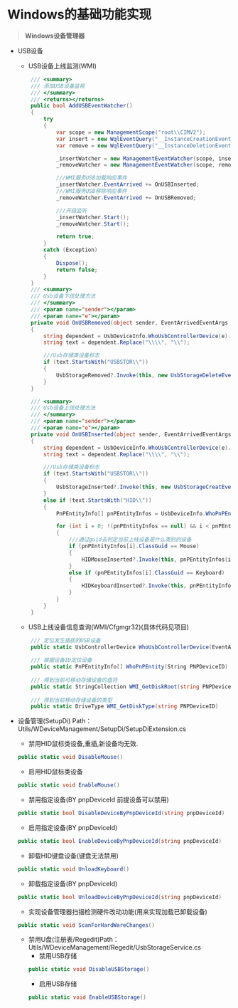 # Windows的基础功能实现

> **Windows设备管理器**
 - USB设备
    - USB设备上线监测(WMI)
    
    ```C#
        /// <summary>
        /// 添加USB设备监视
        /// </summary>
        /// <returns></returns>
        public bool AddUSBEventWatcher()
        {
            try
            {
                var scope = new ManagementScope("root\\CIMV2");
                var insert = new WqlEventQuery("__InstanceCreationEvent", TimeSpan.FromSeconds(1), "TargetInstance isa 'Win32_USBControllerDevice'");
                var remove = new WqlEventQuery("__InstanceDeletionEvent", TimeSpan.FromSeconds(1), "TargetInstance isa 'Win32_USBControllerDevice'");
    
                _insertWatcher = new ManagementEventWatcher(scope, insert);
                _removeWatcher = new ManagementEventWatcher(scope, remove);
    
                ///WMI服务USB加载响应事件
                _insertWatcher.EventArrived += OnUSBInserted;
                ///WMI服务USB移除响应事件
                _removeWatcher.EventArrived += OnUSBRemoved;
    
                ///开启监听
                _insertWatcher.Start();
                _removeWatcher.Start();
    
                return true;
            }
            catch (Exception)
            {
                Dispose();
                return false;
            }
        }
        /// <summary>
        /// Usb设备下线处理方法
        /// </summary>
        /// <param name="sender"></param>
        /// <param name="e"></param>
        private void OnUSBRemoved(object sender, EventArrivedEventArgs e)
        {
            string dependent = UsbDeviceInfo.WhoUsbControllerDevice(e).Dependent;
            string text = dependent.Replace("\\\\", "\\");
    
            ///Usb存储类设备标志
            if (text.StartsWith("USBSTOR\\"))
            {
                UsbStorageRemoved?.Invoke(this, new UsbStorageDeleteEventArgs(text));
            }
        }
    
        /// <summary>
        /// Usb设备上线处理方法
        /// </summary>
        /// <param name="sender"></param>
        /// <param name="e"></param>
        private void OnUSBInserted(object sender, EventArrivedEventArgs e)
        {
            string dependent = UsbDeviceInfo.WhoUsbControllerDevice(e).Dependent;
            string text = dependent.Replace("\\\\", "\\");
    
            ///Usb存储类设备标志
            if (text.StartsWith("USBSTOR\\"))
            {
                UsbStorageInserted?.Invoke(this, new UsbStorageCreatEventArgs(text, dependent));
            }
            else if (text.StartsWith("HID\\"))
            {
                PnPEntityInfo[] pnPEntityInfos = UsbDeviceInfo.WhoPnPEntity(text);
    
                for (int i = 0; !(pnPEntityInfos == null) && i < pnPEntityInfos.Length; i++)
                {
                    ///通过guid去判定当前上线设备是什么类别的设备
                    if (pnPEntityInfos[i].ClassGuid == Mouse)
                    {
                        HIDMouseInserted?.Invoke(this, pnPEntityInfos[i]);
                    }
                    else if (pnPEntityInfos[i].ClassGuid == Keyboard)
                    {
                        HIDKeyboardInserted?.Invoke(this, pnPEntityInfos[i]);
                    }
                }
            }
        }
    ```
    - USB上线设备信息查询(WMI/Cfgmgr32)(具体代码见项目)
    ```C#
        /// 定位发生插拔的USB设备
        public static UsbControllerDevice WhoUsbControllerDevice(EventArrivedEventArgs e)
        
        /// 根据设备ID定位设备
        public static PnPEntityInfo[] WhoPnPEntity(String PNPDeviceID)
        
        /// 得到当前可移动存储设备的盘符
        public static StringCollection WMI_GetDiskRoot(string PNPDeviceID)
        
        /// 得到当前移动存储设备的类型
        public static DriveType WMI_GetDiskType(string PNPDeviceID)
    ```
 - 设备管理(SetupDi) Path：Utils/WDeviceManagement/SetupDi/SetupDiExtension.cs
    - 禁用HID鼠标类设备,重插,新设备均无效. 
    ```C# 
    public static void DisableMouse()
    ```
    - 启用HID鼠标类设备 
    ```C# 
    public static void EnableMouse()
    ```
    - 禁用指定设备(BY pnpDeviceId 前提设备可以禁用) 
    ```C# 
    public static bool DisableDeviceByPnpDeviceId(string pnpDeviceId) 
    ```
    - 启用指定设备(BY pnpDeviceId) 
    ```C# 
    public static bool EnableDeviceByPnpDeviceId(string pnpDeviceId) 
    ```
    - 卸载HID键盘设备(键盘无法禁用) 
    ```C# 
    public static void UnloadKeyboard() 
    ```
    - 卸载指定设备(BY pnpDeviceId)
    ```C# 
    public static bool UnloadDeviceByPnpDeviceId(string pnpDeviceId) 
    ```
    - 实现设备管理器扫描检测硬件改动功能(用来实现加载已卸载设备) 
    ```C# 
    public static void ScanForHardWareChanges() 
    ```
    
    - 禁用U盘(注册表/Regedit)Path：Utils/WDeviceManagement/Regedit/UsbStorageService.cs
       - 禁用USB存储
      ```C# 
      public static void DisableUSBStorage()
      ```
       - 启用USB存储
      ```C# 
      public static void EnableUSBStorage()
      ```

